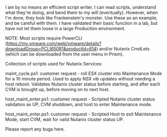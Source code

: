 I am by no means an efficient script writer.  I can read scripts, understand what they're doing, and bend them to my will (eventually).  However, when I'm done, they look like Frankenstein's monster. Use these as an example, and be careful with them.   I have validated their basic function in a lab, but have not let them loose in a large Production environment.


NOTE: Most scripts require PowerCLI (https://my.vmware.com/web/vmware/details?downloadGroup=PCLI650R1&productId=614) and/or Nutanix CmdLets (which can be downloaded from the user menu in Prism).

Collection of scripts used for Nutanix Services:

maint_cycle.ps1: customer request  -  roll ESX cluster into Maintenance Mode for a 10 minute period.  Used to apply NSX vib updates without needing a host reboot.  Validates Nutanix cluster status before starting, and after each CVM is brought up, before moving on to next host.

host_maint_enter.ps1: customer request - Scripted Nutanix cluster status validation as UP, CVM shutdown, and host to enter Maintenance mode.

host_maint_enter.ps1: customer request - Scripted Host to exit Maintenance Mode, start CVM, wait for valid Nutanix cluster status UP.

Please report any bugs here. 

